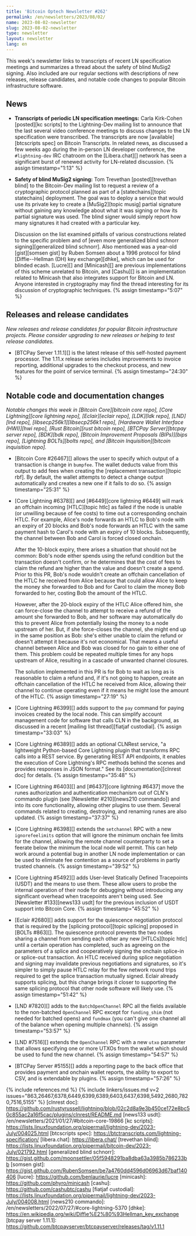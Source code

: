```yaml
---
title: 'Bitcoin Optech Newsletter #262'
permalink: /en/newsletters/2023/08/02/
name: 2023-08-02-newsletter
slug: 2023-08-02-newsletter
type: newsletter
layout: newsletter
lang: en
---
```

This week's newsletter links to transcripts of recent LN specification
meetings and summarizes a thread about the safety of blind MuSig2
signing.  Also included are our regular sections with descriptions
of new releases, release candidates, and notable code changes to popular
Bitcoin infrastructure software.

## News

- **Transcripts of periodic LN specification meetings:** Carla
  Kirk-Cohen [posted][kc scripts] to the Lightning-Dev mailing list to
  announce that the last several video conference meetings to discuss
  changes to the LN specification were transcribed.  The transcripts are
  now [available][btcscripts spec] on Bitcoin Transcripts.  In related
  news, as discussed a few weeks ago during the in-person LN developer
  conference, the `#lightning-dev` IRC chatroom on the [Libera.chat][]
  network has seen a significant burst of renewed activity for
  LN-related discussion. {% assign timestamp="1:13" %}

- **Safety of blind MuSig2 signing:** Tom Trevethan [posted][trevethan
  blind] to the Bitcoin-Dev mailing list to request a review of a
  cryptographic protocol planned as part of a [statechains][topic
  statechains] deployment.  The goal was to deploy a service that would
  use its private key to create a [MuSig2][topic musig] partial
  signature without gaining any knowledge about what it was signing or
  how its partial signature was used.  The blind signer would simply
  report how many signatures it had created with a particular key.

    Discussion on the list examined pitfalls of various constructions
    related to the specific problem and of [even more generalized blind
    schnorr signing][generalized blind schnorr].  Also mentioned was a
    year-old [gist][somsen gist] by Ruben Somsen about a 1996 protocol
    for blind [Diffie--Hellman (DH) key exchange][dhke], which can be used for
    blinded ecash.  [Lucre][] and [Minicash][] are previous
    implementations of this scheme unrelated to Bitcoin, and [Cashu][]
    is an implementation related to Minicash that also integrates
    support for Bitcoin and LN.  Anyone interested in cryptography may
    find the thread interesting for its discussion of cryptographic
    techniques. {% assign timestamp="5:07" %}

## Releases and release candidates

*New releases and release candidates for popular Bitcoin infrastructure
projects.  Please consider upgrading to new releases or helping to test
release candidates.*

- [BTCPay Server 1.11.1][] is the latest release of this self-hosted
  payment processor.  The 1.11.x release series includes improvements to
  invoice reporting, additional upgrades to the checkout process, and
  new features for the point of service terminal. {% assign timestamp="24:30" %}

## Notable code and documentation changes

*Notable changes this week in [Bitcoin Core][bitcoin core repo], [Core
Lightning][core lightning repo], [Eclair][eclair repo], [LDK][ldk repo],
[LND][lnd repo], [libsecp256k1][libsecp256k1 repo], [Hardware Wallet
Interface (HWI)][hwi repo], [Rust Bitcoin][rust bitcoin repo], [BTCPay
Server][btcpay server repo], [BDK][bdk repo], [Bitcoin Improvement
Proposals (BIPs)][bips repo], [Lightning BOLTs][bolts repo], and
[Bitcoin Inquisition][bitcoin inquisition repo].*

- [Bitcoin Core #26467][] allows the user to specify which output of a
  transaction is change in `bumpfee`. The wallet deducts value from
  this output to add fees when creating the [replacement transaction][topic rbf]. By
  default, the wallet attempts to detect a change output automatically
  and creates a new one if it fails to do so. {% assign timestamp="25:31" %}

- [Core Lightning #6378][] and [#6449][core lightning #6449] will mark
  an offchain incoming [HTLC][topic htlc] as failed if the node is
  unable (or unwilling because of fee costs) to time out a corresponding
  onchain HTLC.  For example, Alice's node forwards an HTLC to Bob's
  node with an expiry of 20 blocks and Bob's node forwards an HTLC with
  the same payment hash to Carol's node with an expiry of 10 blocks.
  Subsequently, the channel between Bob and Carol is forced closed
  onchain.

    After the 10-block expiry, there arises a situation that should not
    be common: Bob's node either spends using the refund condition but
    the transaction doesn't confirm, or he determines that the cost of fees to
    claim the refund are higher than the value and doesn't create a
    spend.  Prior to this PR, Bob's node wouldn't create an offchain
    cancellation of the HTLC he received from Alice because that could
    allow Alice to keep the money she forwarded to Bob and for Carol to
    claim the money Bob forwarded to her, costing Bob the amount of the
    HTLC.

    However, after the 20-block expiry of the HTLC Alice offered him, she
    can force-close the channel to attempt to receive a refund of the
    amount she forwarded to Bob, and her software may automatically do
    this to prevent Alice from potentially losing the money to a node
    upstream of her.  But, if she force-closes the channel, she
    might end up in the same position as Bob: she's either unable to
    claim the refund or doesn't attempt it because it's not economical.
    That means a useful channel between Alice and Bob was closed for no
    gain to either one of them.  This problem could be repeated multiple
    times for any hops upstream of Alice, resulting in a cascade of
    unwanted channel closures.

    The solution implemented in this PR is for Bob to wait as long as
    is reasonable to claim a refund and, if it's not going to happen,
    create an offchain cancellation of the HTLC he received from Alice,
    allowing their channel to continue operating even if it means he
    might lose the amount of the HTLC. {% assign timestamp="27:19" %}

- [Core Lightning #6399][] adds support to the `pay` command for paying
  invoices created by the local node.  This can simplify account
  management code for software that calls CLN in the background, as
  discussed in a recent [mailing list thread][fiatjaf custodial]. {% assign timestamp="33:03" %}

- [Core Lightning #6389][] adds an optional CLNRest service, "a
  lightweight Python-based Core Lightning plugin that transforms RPC
  calls into a REST service. By generating REST API endpoints, it
  enables the execution of Core Lightning's RPC methods behind the
  scenes and provides responses in JSON format."  See its
  [documentation][clnrest doc] for details. {% assign timestamp="35:48" %}

- [Core Lightning #6403][] and [#6437][core lightning #6437] move the
  runes authorization and authentication mechanism out of CLN's commando
  plugin (see [Newsletter #210][news210 commando]) and into its core
  functionality, allowing other plugins to use them.  Several
  commands related to creating, destroying, and renaming runes are also
  updated. {% assign timestamp="37:37" %}

- [Core Lightning #6398][] extends the `setchannel` RPC with a new
  `ignorefeelimits` option that will ignore the minimum onchain fee
  limits for the channel, allowing the remote channel counterparty to
  set a feerate below the minimum the local node will permit.  This can
  help work around a potential bug in another LN node implementation or
  can be used to eliminate fee contention as a source of problems in
  partly trusted channels. {% assign timestamp="39:52" %}

- [Core Lightning #5492][] adds User-level Statically Defined Tracepoints
  (USDT) and the means to use them.  These allow users to probe the
  internal operation of their node for debugging without introducing any
  significant overhead when tracepoints aren't being used.  See
  [Newsletter #133][news133 usdt] for the previous inclusion of USDT
  support into Bitcoin Core. {% assign timestamp="45:52" %}

- [Eclair #2680][] adds support for the quiescence negotiation protocol
  that is required by the [splicing protocol][topic splicing] proposed
  in [BOLTs #863][].  The quiescence protocol prevents the two nodes
  sharing a channel from sending each other any new [HTLCs][topic htlc]
  until a certain operation has completed, such as agreeing on the
  parameters of a splice and cooperatively signing the onchain splice-in
  or splice-out transaction.  An HTLC received during splice negotiation
  and signing may invalidate previous negotiations and signatures, so
  it's simpler to simply pause HTLC relay for the few network round
  trips required to get the splice transaction mutually signed.  Eclair
  already supports splicing, but this change brings it closer to
  supporting the same splicing protocol that other node software will
  likely use. {% assign timestamp="51:42" %}

- [LND #7820][] adds to the `BatchOpenChannel` RPC all the fields
  available to the non-batched `OpenChannel` RPC except for
  `funding_shim` (not needed for batched opens) and `fundmax` (you
  can't give one channel all of the balance when opening multiple
  channels). {% assign timestamp="53:57" %}

- [LND #7516][] extends the `OpenChannel` RPC with a new `utxo`
  parameter that allows specifying one or more UTXOs from the wallet
  which should be used to fund the new channel. {% assign timestamp="54:57" %}

- [BTCPay Server #5155][] adds a reporting page to the back office that provides
  payment and onchain wallet reports, the ability to export to CSV, and is
  extendable by plugins. {% assign timestamp="57:26" %}

{% include references.md %}
{% include linkers/issues.md v=2 issues="863,26467,6378,6449,6399,6389,6403,6437,6398,5492,2680,7820,7516,5155" %}
[clnrest doc]: https://github.com/rustyrussell/lightning/blob/02c2d8a9e3b450ce172e8bc50c855ac2a16f5cac/plugins/clnrest/README.md
[news133 usdt]: /en/newsletters/2021/01/27/#bitcoin-core-19866
[kc scripts]: https://lists.linuxfoundation.org/pipermail/lightning-dev/2023-July/004025.html
[btcscripts spec]: https://btctranscripts.com/lightning-specification/
[libera.chat]: https://libera.chat/
[trevethan blind]: https://lists.linuxfoundation.org/pipermail/bitcoin-dev/2023-July/021792.html
[generalized blind schnorr]: https://gist.github.com/moonsettler/05f5948291ba8dba63a3985b786233bb
[somsen gist]: https://gist.github.com/RubenSomsen/be7a4760dd4596d06963d67baf140406
[lucre]: https://github.com/benlaurie/lucre
[minicash]: https://github.com/phyro/minicash
[cashu]: https://github.com/cashubtc/cashu
[fiatjaf custodial]: https://lists.linuxfoundation.org/pipermail/lightning-dev/2023-July/004008.html
[news210 commando]: /en/newsletters/2022/07/27/#core-lightning-5370
[dhke]: https://en.wikipedia.org/wiki/Diffie%E2%80%93Hellman_key_exchange
[btcpay server 1.11.1]: https://github.com/btcpayserver/btcpayserver/releases/tag/v1.11.1
